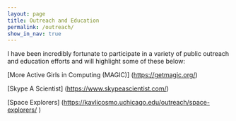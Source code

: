 ```yaml
---
layout: page
title: Outreach and Education
permalink: /outreach/
show_in_nav: true
---
```


I have been incredibly fortunate to participate in a variety of public outreach and education efforts and will highlight some of these below: 

[More Active Girls in Computing (MAGIC)] (https://getmagic.org/)

[Skype A Scientist] (https://www.skypeascientist.com/)

[Space Explorers] (https://kavlicosmo.uchicago.edu/outreach/space-explorers/ )
